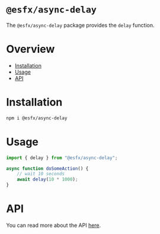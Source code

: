 # `@esfx/async-delay`

The `@esfx/async-delay` package provides the `delay` function.

# Overview

* [Installation](#installation)
* [Usage](#usage)
* [API](#api)

# Installation

```sh
npm i @esfx/async-delay
```

# Usage

```ts
import { delay } from "@esfx/async-delay";

async function doSomeAction() {
    // wait 10 seconds
    await delay(10 * 1000);
}
```

# API

You can read more about the API [here](https://esfx.github.io/esfx/api/async-delay.html).

